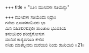 +++
title = "೦೨೧ ಮುನಿವಳೀ ಸತಿಯೆನ್ದು"

+++
ಮುನಿವಳೀ ಸತಿಯೆಂದು ನಿದ್ರಾಂ  
ಗನೆಯ ನೂಕಿದರವನಿಪರು ಭಾ  
ಮಿನಿ ಸಹಿತಲಿರಲಿತ್ತಲೀ ಪಾಂಚಾಲ ಭೂಪತಿಯ   
ತನುಜನಿವರ ಪರೀಕ್ಷೆಗೋಸುಗ  
ಮುನಿಪ ಕಾಶ್ಯಪಗೂಡಿ ಕೇಳಿದ  
ನನಿತು ಮಾತೆಲ್ಲವನು ಮರೆಯಲಿ ನಿಂದು ರಜನಿಯಲಿ     ॥21॥